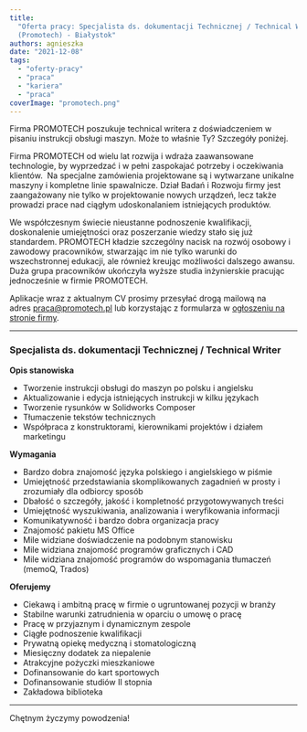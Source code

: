 ```yaml
---
title:
  "Oferta pracy: Specjalista ds. dokumentacji Technicznej / Technical Writer
  (Promotech) - Białystok"
authors: agnieszka
date: "2021-12-08"
tags:
  - "oferty-pracy"
  - "praca"
  - "kariera"
  - "praca"
coverImage: "promotech.png"
---
```


Firma PROMOTECH poszukuje technical writera z doświadczeniem w pisaniu
instrukcji obsługi maszyn. Może to właśnie Ty? Szczegóły poniżej.

<!--truncate-->

Firma PROMOTECH od wielu lat rozwija i wdraża zaawansowane technologie, by
wyprzedzać i w pełni zaspokajać potrzeby i oczekiwania klientów.  Na specjalne
zamówienia projektowane są i wytwarzane unikalne maszyny i kompletne linie
spawalnicze. Dział Badań i Rozwoju firmy jest zaangażowany nie tylko w
projektowanie nowych urządzeń, lecz także prowadzi prace nad ciągłym
udoskonalaniem istniejących produktów.

We współczesnym świecie nieustanne podnoszenie kwalifikacji, doskonalenie
umiejętności oraz poszerzanie wiedzy stało się już standardem. PROMOTECH kładzie
szczególny nacisk na rozwój osobowy i zawodowy pracowników, stwarzając im nie
tylko warunki do wszechstronnej edukacji, ale również kreując możliwości
dalszego awansu. Duża grupa pracowników ukończyła wyższe studia inżynierskie
pracując jednocześnie w firmie PROMOTECH.

Aplikacje wraz z aktualnym CV prosimy przesyłać drogą mailową na
adres [praca@promotech.pl](mailto:praca@promotech.pl) lub korzystając z
formularza w
[ogłoszeniu na stronie firmy](https://www.promotech.eu/pl/kariera/#SpecjalistadsdokumentacjiTechnicznejTechnicalWriter).

---

### Specjalista ds. dokumentacji Technicznej / Technical Writer

**Opis stanowiska**

- Tworzenie instrukcji obsługi do maszyn po polsku i angielsku
- Aktualizowanie i edycja istniejących instrukcji w kilku językach
- Tworzenie rysunków w Solidworks Composer
- Tłumaczenie tekstów technicznych
- Współpraca z konstruktorami, kierownikami projektów i działem marketingu

**Wymagania**

- Bardzo dobra znajomość języka polskiego i angielskiego w piśmie
- Umiejętność przedstawiania skomplikowanych zagadnień w prosty i zrozumiały dla
  odbiorcy sposób
- Dbałość o szczegóły, jakość i kompletność przygotowywanych treści
- Umiejętność wyszukiwania, analizowania i weryfikowania informacji
- Komunikatywność i bardzo dobra organizacja pracy
- Znajomość pakietu MS Office
- Mile widziane doświadczenie na podobnym stanowisku
- Mile widziana znajomość programów graficznych i CAD
- Mile widziana znajomość programów do wspomagania tłumaczeń (memoQ, Trados)

**Oferujemy**

- Ciekawą i ambitną pracę w firmie o ugruntowanej pozycji w branży
- Stabilne warunki zatrudnienia w oparciu o umowę o pracę
- Pracę w przyjaznym i dynamicznym zespole
- Ciągłe podnoszenie kwalifikacji
- Prywatną opiekę medyczną i stomatologiczną
- Miesięczny dodatek za niepalenie
- Atrakcyjne pożyczki mieszkaniowe
- Dofinansowanie do kart sportowych
- Dofinansowanie studiów II stopnia
- Zakładowa biblioteka

---

Chętnym życzymy powodzenia!
